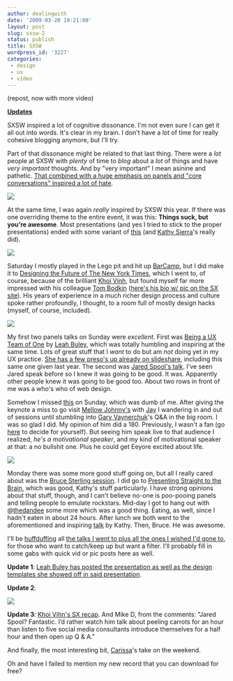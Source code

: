 ```yaml
---
author: dealingwith
date: '2009-03-20 19:21:00'
layout: post
slug: sxsw-2
status: publish
title: SXSW
wordpress_id: '3227'
categories:
 - design
 - ux
 - video
---
```


(repost, now with more video)

**[Updates][1]**

SXSW inspired a lot of cognitive dissonance. I'm not even sure I can get it all out into words. It's clear in my brain. I don't have a lot of time for really cohesive blogging anymore, but I'll try.

Part of that dissonance might be related to that last thing. There were a _lot_ people at SXSW with _plenty_ of time to _blog_ about a _lot_ of things and have _very important_ thoughts. And by "very important" I mean asinine and pathetic. [That combined with a huge emphasis on panels and "core conversations" inspired a lot of hate][2].

[![][3]][4]

At the same time, I was again _really_ inspired by SXSW this year. If there was one overriding theme to the entire event, it was this: **Things suck, but you're awesome**. Most presentations (and yes I tried to stick to the proper presentations) ended with some variant of [this][5] (and [Kathy Sierra][6]'s really did).

[![][7]][8]

Saturday I mostly played in the Lego pit and hit up [BarCamp][9], but I did make it to [Designing the Future of The New York Times][10], which I went to, of course, because of the brilliant [Khoi Vinh][11], but found myself far more impressed with his colleague [Tom Bodkin][12] ([here's his bio w/ pic on the SX site][13]). His years of experience in a much richer design process and culture spoke rather profoundly, I thought, to a room full of mostly design hacks (myself, of course, included).

[![][14]][15]

My first two panels talks on Sunday were _excellent_. First was [Being a UX Team of One][16] by [Leah Buley][17], which was totally humbling and inspiring at the same time. Lots of great stuff that I _want_ to do but am _not_ doing yet in my UX practice. [She has a few preso's up already on slideshare][18], including this same one given last year. The second was [Jared Spool's talk][19]. I've seen Jared speak before so I knew it was going to be good. It was. Apparently other people knew it was going to be good too. About two rows in front of me was a who's who of web design.

Somehow I missed [this][20] on Sunday, which was dumb of me. After giving the keynote a miss to go visit [Mellow Johnny's][21] with [Jay][22] I wandering in and out of sessions until stumbling into [Gary Vaynerchuk][23]'s Q&A in the big room. I was so glad I did. My opinion of him did a 180. Previously, I wasn't a fan (go [here][24] to decide for yourself). But seeing him speak live to that audience I realized, _he's a motivational speaker_, and my kind of motivational speaker at that: a no bullshit one. Plus he could get Eeyore excited about life.

[![][25]][26]

Monday there was some more good stuff going on, but all I really cared about was the [Bruce Sterling session][27]. I did go to [Presenting Straight to the Brain][28], which was good, Kathy's stuff particularly. I have strong opinions about that stuff, though, and I can't believe no-one is poo-pooing panels and telling people to emulate rockstars. Mid-day I got to hang out with @[thedandee][29] some more which was a good thing. Eating, as well, since I hadn't eaten in about 24 hours. After lunch we both went to the aforementioned and inspiring [talk][30] by Kathy. Then, Bruce. He was awesome.

I'll be [huffduffing][31] all [the talks I went to plus all the ones I wished I'd gone to][32], for those who want to catch/keep up but want a filter. I'll probably fill in some gabs with quick vid or pic posts here as well.

**Update 1**: [Leah Buley has posted the presentation as well as the design templates she showed off in said presentation][33].

**Update 2**:

[![][34]][35]

**Update 3**: [Khoi Vihn's SX recap][36]. And Mike D, from the comments: "Jared Spool? Fantastic. I’d rather watch him talk about peeling carrots for an hour than listen to five social media consultants introduce themselves for a half hour and then open up Q & A."

And finally, the most interesting bit, [Carissa][37]'s take on the weekend.

Oh and have I failed to mention my new record that you can download for free?

   [1]: #sxswupdates

   [2]: http://search.twitter.com/search?q=+d-bag+OR+douchebag+OR+douchebags+OR+bullshit+OR+blog+OR+blogger+from%3Adealingwith (I wasn't being facetiousabout the 'I like how starting a blog is the new...' thing, though)

   [3]: http://farm4.static.flickr.com/3572/3362592775_9e2ec81c1b_m.jpg

   [4]: http://www.flickr.com/photos/armiller/3362592775/

   [5]: http://images.google.com/images?q=your+awesome+who%27s&btnG=Search+Images

   [6]: http://twitter.com/KathySierra (god bless her, I have no idea why shepicked those colors for her Twitter page. to drive away stalkers, perhaps?)

   [7]: http://farm4.static.flickr.com/3471/3354053054_025d2eddee_m.jpg

   [8]: http://www.flickr.com/photos/carissabyers/3354053054/

   [9]: http://twitter.com/barcampaustin

   [10]: http://tinyurl.com/co8n43

   [11]: http://www.subtraction.com/

   [12]: http://en.wikipedia.org/wiki/Tom_Bodkin

   [13]: http://sxsw.com/interactive/talks/schedule?action=bio&id=196207

   [14]: http://farm4.static.flickr.com/3457/3358353079_d0a817851c_m.jpg

   [15]: http://www.flickr.com/photos/steventrotter/3358353079/

   [16]: http://sxsw.com/interactive/talks/schedule?action=show&id=IAP0900124

   [17]: http://www.adaptivepath.com/aboutus/leah.php

   [18]: http://www.slideshare.net/ugleah

   [19]: http://sxsw.com/interactive/talks/schedule?action=show&id=IAP0901366

   [20]: http://sxsw.com/interactive/talks/schedule?action=show&id=IAP0901148

   [21]: http://www.mellowjohnnys.com/ (Lance Armstrong's new bike shop)

   [22]: http://twitter.com/Quadmod

   [23]: http://sxsw.com/interactive/talks/schedule?action=show&id=IAP0900377

   [24]: http://garyvaynerchuk.com/

   [25]: http://farm4.static.flickr.com/3442/3362991934_e4c64a3595_m.jpg

   [26]: http://www.flickr.com/photos/debbieweil/3362991934/

   [27]: http://sxsw.com/interactive/talks/schedule?action=show&id=IAP0901379

   [28]: http://sxsw.com/interactive/talks/schedule?action=show&id=IAP0900297

   [29]: http://twitter.com/thedandee

   [30]: http://sxsw.com/interactive/talks/schedule?action=show&id=IAP0901322

   [31]: http://huffduffer.com/dealingwith

   [32]: http://huffduffer.com/dealingwith/tags/sxsw

   [33]: http://www.ugleah.com/ux-team-of-one/

   [34]: http://farm4.static.flickr.com/3430/3371990758_efd7a7fae5_m.jpg

   [35]: http://www.flickr.com/photos/rohdesign/sets/72157615703262704/ (these are awesome, as always. self-explanatory if u follow the link)

   [36]: http://www.subtraction.com/2009/03/17/lesson-learned

   [37]: http://carissabyers.blogspot.com/

   [39]: http://danielmiller.bandcamp.com/
